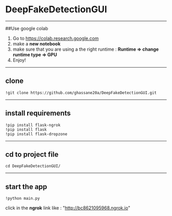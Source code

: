 # DeepFakeDetectionGUI
---
##Use google colab
1. Go to https://colab.research.google.com
2. make a **new notebook**
3. make sure that you are using a the right runtime : **Runtime => change runtime type => GPU** 
4. Enjoy!
---
## clone 
```
!git clone https://github.com/ghassane20a/DeepFakeDetectionGUI.git
```
---------
## install requirements
```
!pip install flask-ngrok
!pip install flask
!pip install flask-dropzone
```
---
## cd to project file 
```
cd DeepFakeDetectionGUI/
```
---
## start the app 
```
!python main.py
```
click in the **ngrok** link like : "http://bc8621095968.ngrok.io"
